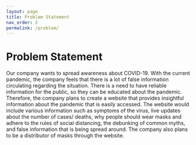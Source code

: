 ```yaml
---
layout: page
title: Problem Statement
nav_order: 2
permalink: /problem/
---
```


# Problem Statement

Our company wants to spread awareness about COVID-19. With the current pandemic, the company feels that there is a lot of false information circulating regarding the situation.  There is a need to have reliable information for the public, so they can be educated about the pandemic. Therefore, the company plans to create a website that provides insightful information about the pandemic that is easily accessed. The website would include various information such as symptoms of the virus, live updates about the number of cases/ deaths, why people should wear masks and adhere to the rules of social distancing, the debunking of common myths, and false information that is being spread around. The company also plans to be a distributor of masks through the website.
